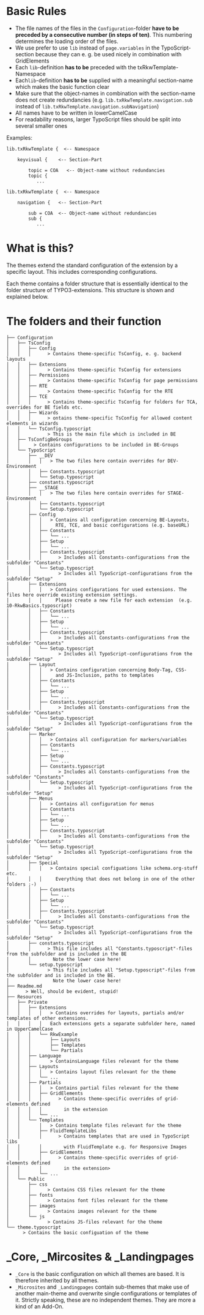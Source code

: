 # Basic Rules
* The file names of the files in the ```Configuration```-folder **have to be preceded by a consecutive number (in steps of ten)**. This numbering determines the loading order of the files.
* We use prefer to use ```lib``` instead of ```page.variables``` in the TypoScript-section because they can e. g. be used nicely in combination with GridElements
* Each ```lib```-definition **has to be** preceded with the txRkwTemplate-Namespace
* Each```lib```-definition **has to be** supplied with a meaningful section-name which makes the basic function clear
* Make sure that the object-names in combination with the section-name does not create redundancies (e.g. ``lib.txRkwTemplate.navigation.sub`` instead of ``lib.txRkwTemplate.navigation.subNavigation``) 
* All names have to be written in lowerCamelCase
* For readability reasons, larger TypoScript files should be split into several smaller ones

Examples:
```
lib.txRkwTemplate {  <-- Namespace

    keyvisual {    <-- Section-Part

        topic = COA   <-- Object-name without redundancies
        topic {
           ...
```
```
lib.txRkwTemplate {  <-- Namespace

    navigation {   <-- Section-Part

        sub = COA  <-- Object-name without redundancies
        sub {
           ...
```

# What is this?
The themes extend the standard configuration of the extension by a specific layout.
This includes corresponding configurations.

Each theme contains a folder structure that is essentially identical to the folder structure of TYPO3-extensions.
This structure is shown and explained below.

# The folders and their function
```
├── Configuration
│   ├── TsConfig
│   │   ├── Config
│   │   │      > Contains theme-specific TsConfig, e. g. backend layouts
│   │   ├── Extensions
│   │   │      > Contains theme-specific TsConfig for extensions
│   │   ├── Permissions
│   │   │      > Contains theme-specific TsConfig for page permissions 
│   │   ├── RTE
│   │   │      > Contains theme-specific TsConfig for the RTE
│   │   ├── TCE
│   │   │      > Contains theme-specific TsConfig for folders for TCA, overrides for BE fields etc. 
│   │   ├── Wizards
│   │   │      > ontains theme-specific TsConfig for allowed content elements in wizards 
│   │   └── TsConfig.typoscript
│   │          > This is the main file which is included in BE
│   ├── TsConfigBeGroups
│   │     > Contains configurations to be included in BE-Groups
│   └── TypoScript
│       ├── __DEV
│       │   │   > The two files here contain overrides for DEV-Environment
│       │   ├── Constants.typoscript
│       │   └── Setup.typoscript
│       ├── constants.typoscript
│       ├── __STAGE
│       │   │   > The two files here contain overrides for STAGE-Environment
│       │   ├── Constants.typoscript
│       │   └── Setup.typoscript
│       ├── Config
│       │   │   > Contains all configuration concerning BE-Layouts, 
│       │   │     RTE, TCE, and basic configurations (e.g. baseURL)
│       │   ├── Constants
│       │   │   └── ...
│       │   ├── Setup
│       │   │   └── ...
│       │   ├── Constants.typoscript
│       │   │      > Includes all Constants-configurations from the subfolder "Constants" 
│       │   └── Setup.typoscript
│       │          > Includes all TypoScript-configurations from the subfolder "Setup" 
│       ├── Extensions
│       │   │   > Contains configurations for used extensions. The files here override existing extension settings.
│       │   │     Please create a new file for each extension  (e.g. 10-RkwBasics.typoscript)
│       │   ├── Constants
│       │   │   └── ...
│       │   ├── Setup
│       │   │   └── ...
│       │   ├── Constants.typoscript
│       │   │      > Includes all Constants-configurations from the subfolder "Constants" 
│       │   └── Setup.typoscript
│       │          > Includes all TypoScript-configurations from the subfolder "Setup"
│       ├── Layout
│       │   │   > Contains configuration concerning Body-Tag, CSS-  
│       │   │     and JS-Inclusion, paths to templates
│       │   ├── Constants
│       │   │   └── ...
│       │   ├── Setup
│       │   │   └── ...
│       │   ├── Constants.typoscript
│       │   │      > Includes all Constants-configurations from the subfolder "Constants" 
│       │   └── Setup.typoscript
│       │          > Includes all TypoScript-configurations from the subfolder "Setup"
│       ├── Marker
│       │   │   > Contains all configuration for markers/variables
│       │   ├── Constants
│       │   │   └── ...
│       │   ├── Setup
│       │   │   └── ...
│       │   ├── Constants.typoscript
│       │   │      > Includes all Constants-configurations from the subfolder "Constants" 
│       │   └── Setup.typoscript
│       │          > Includes all TypoScript-configurations from the subfolder "Setup"
│       ├── Menus
│       │   │   > Contains all configuration for menus
│       │   ├── Constants
│       │   │   └── ...
│       │   ├── Setup
│       │   │   └── ...
│       │   ├── Constants.typoscript
│       │   │      > Includes all Constants-configurations from the subfolder "Constants" 
│       │   └── Setup.typoscript
│       │          > Includes all TypoScript-configurations from the subfolder "Setup"
│       ├── Special
│       │   │   > Contains special configuations like schema.org-stuff etc.  
│       │   │     Everything that does not belong in one of the other folders ;-)
│       │   ├── Constants
│       │   │   └── ...
│       │   ├── Setup
│       │   │   └── ...
│       │   ├── Constants.typoscript
│       │   │      > Includes all Constants-configurations from the subfolder "Constants" 
│       │   └── Setup.typoscript
│       │          > Includes all TypoScript-configurations from the subfolder "Setup"
│       ├── constants.typoscript
│       │      > This file includes all "Constants.typoscript"-files from the subfolder and is included in the BE
│       │        Note the lower case here!
│       └── setup.typoscript
│              > This file includes all "Setup.typoscript"-files from the subfolder and is included in the BE.
│                Note the lower case here!
├── Readme.md
│      > Well, should be evident, stupid!
├── Resources
│   ├── Private
│   │   ├── Extensions
│   │   │   │   > Contains overrides for layouts, partials and/or templates of other extensions.
│   │   │   │   Each extensions gets a separate subfolder here, named in UpperCamelCase
│   │   │   └── RkwExample
│   │   │       ├── Layouts
│   │   │       ├── Templates
│   │   │       └── Partials
│   │   ├── Language
│   │   │       > ContainsLanguage files relevant for the theme
│   │   ├── Layouts
│   │   │   │   > Contains layout files relevant for the theme
│   │   │   └── ...
│   │   ├── Partials
│   │   │   │   > Contains partial files relevant for the theme
│   │   │   ├── GridElements
│   │   │   │      > Contains theme-specific overrides of grid-elements defined 
│   │   │   │        in the extension
│   │   │   └── ...
│   │   └── Templates
│   │       │   > Contains template files relevant for the theme
│   │       ├── FluidTemplateLibs
│   │       │      > Contains templates that are used in TypoScript libs 
│   │       │        with FluidTemplate e.g. for Responsive Images
│   │       ├── GridElements
│   │       │      > Contains theme-specific overrides of grid-elements defined 
│   │       │        in the extension>
│   │       └── ...
│   └── Public
│       ├── css
│       │      > Contains CSS files relevant for the theme
│       ├── fonts
│       │      > Contains font files relevant for the theme
│       ├── images
│       │      > Contains images relevant for the theme
│       └── js
│              > Contains JS-files relevant for the theme
└── theme.typoscript
      > Contains the basic configuation of the theme
```
# _Core, _Mircosites & _Landingpages
* ```_Core``` is the basic configuration on which all themes are based. It is therefore inherited by all themes.
* ```_Microsites``` and ```_Landingpages``` contain sub-themes that make use of another main-theme and overwrite single configurations or templates of it. Strictly speaking, these are no independent themes. They are more a kind of an Add-On.
